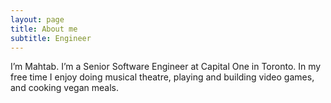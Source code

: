 ```yaml
---
layout: page
title: About me
subtitle: Engineer
---
```


I’m Mahtab. I’m a Senior Software Engineer at Capital One in Toronto. In my free time I enjoy doing musical theatre, playing and building video games, and cooking vegan meals.
